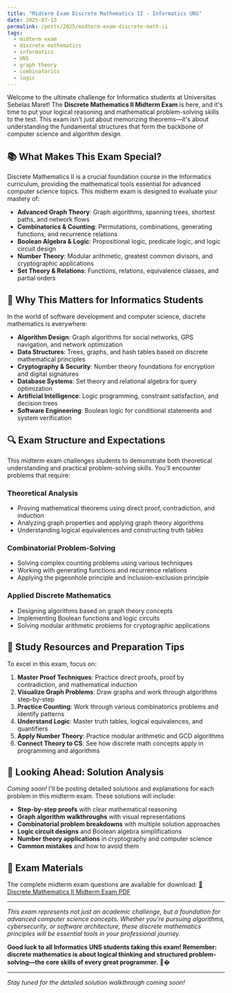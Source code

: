 ```yaml
---
title: "Midterm Exam Discrete Mathematics II - Informatics UNS"
date: 2025-07-13
permalink: /posts/2025/midterm-exam-discrete-math-ii
tags:
  - midterm exam
  - discrete mathematics
  - informatics
  - UNS
  - graph theory
  - combinatorics
  - logic
---
```


Welcome to the ultimate challenge for Informatics students at Universitas Sebelas Maret! The **Discrete Mathematics II Midterm Exam** is here, and it's time to put your logical reasoning and mathematical problem-solving skills to the test. This exam isn't just about memorizing theorems—it's about understanding the fundamental structures that form the backbone of computer science and algorithm design.

## 📚 What Makes This Exam Special?

Discrete Mathematics II is a crucial foundation course in the Informatics curriculum, providing the mathematical tools essential for advanced computer science topics. This midterm exam is designed to evaluate your mastery of:

- **Advanced Graph Theory**: Graph algorithms, spanning trees, shortest paths, and network flows
- **Combinatorics & Counting**: Permutations, combinations, generating functions, and recurrence relations
- **Boolean Algebra & Logic**: Propositional logic, predicate logic, and logic circuit design
- **Number Theory**: Modular arithmetic, greatest common divisors, and cryptographic applications
- **Set Theory & Relations**: Functions, relations, equivalence classes, and partial orders

## 🎯 Why This Matters for Informatics Students

In the world of software development and computer science, discrete mathematics is everywhere:

- **Algorithm Design**: Graph algorithms for social networks, GPS navigation, and network optimization
- **Data Structures**: Trees, graphs, and hash tables based on discrete mathematical principles
- **Cryptography & Security**: Number theory foundations for encryption and digital signatures
- **Database Systems**: Set theory and relational algebra for query optimization
- **Artificial Intelligence**: Logic programming, constraint satisfaction, and decision trees
- **Software Engineering**: Boolean logic for conditional statements and system verification

## 🔍 Exam Structure and Expectations

This midterm exam challenges students to demonstrate both theoretical understanding and practical problem-solving skills. You'll encounter problems that require:

### Theoretical Analysis

- Proving mathematical theorems using direct proof, contradiction, and induction
- Analyzing graph properties and applying graph theory algorithms
- Understanding logical equivalences and constructing truth tables

### Combinatorial Problem-Solving

- Solving complex counting problems using various techniques
- Working with generating functions and recurrence relations
- Applying the pigeonhole principle and inclusion-exclusion principle

### Applied Discrete Mathematics

- Designing algorithms based on graph theory concepts
- Implementing Boolean functions and logic circuits
- Solving modular arithmetic problems for cryptographic applications

## 📖 Study Resources and Preparation Tips

To excel in this exam, focus on:

1. **Master Proof Techniques**: Practice direct proofs, proof by contradiction, and mathematical induction
2. **Visualize Graph Problems**: Draw graphs and work through algorithms step-by-step
3. **Practice Counting**: Work through various combinatorics problems and identify patterns
4. **Understand Logic**: Master truth tables, logical equivalences, and quantifiers
5. **Apply Number Theory**: Practice modular arithmetic and GCD algorithms
6. **Connect Theory to CS**: See how discrete math concepts apply in programming and algorithms

## 🚀 Looking Ahead: Solution Analysis

_Coming soon!_ I'll be posting detailed solutions and explanations for each problem in this midterm exam. These solutions will include:

- **Step-by-step proofs** with clear mathematical reasoning
- **Graph algorithm walkthroughs** with visual representations
- **Combinatorial problem breakdowns** with multiple solution approaches
- **Logic circuit designs** and Boolean algebra simplifications
- **Number theory applications** in cryptography and computer science
- **Common mistakes** and how to avoid them

## 📄 Exam Materials

The complete midterm exam questions are available for download: [🧮 Discrete Mathematics II Midterm Exam PDF](/files/midterm-discrete-math-ii.pdf)

---

_This exam represents not just an academic challenge, but a foundation for advanced computer science concepts. Whether you're pursuing algorithms, cybersecurity, or software architecture, these discrete mathematics principles will be essential tools in your professional journey._

**Good luck to all Informatics UNS students taking this exam! Remember: discrete mathematics is about logical thinking and structured problem-solving—the core skills of every great programmer.** 🧠�

---

_Stay tuned for the detailed solution walkthrough coming soon!_
